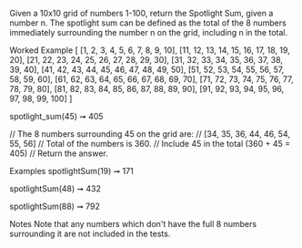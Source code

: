 Given a 10x10 grid of numbers 1-100, return the Spotlight Sum, given a number n. The spotlight sum can be defined as the total of the 8 numbers immediately surrounding the number n on the grid, including n in the total.

Worked Example
[
  [1, 2, 3, 4, 5, 6, 7, 8, 9, 10],
  [11, 12, 13, 14, 15, 16, 17, 18, 19, 20],
  [21, 22, 23, 24, 25, 26, 27, 28, 29, 30],
  [31, 32, 33, 34, 35, 36, 37, 38, 39, 40],
  [41, 42, 43, 44, 45, 46, 47, 48, 49, 50],
  [51, 52, 53, 54, 55, 56, 57, 58, 59, 60],
  [61, 62, 63, 64, 65, 66, 67, 68, 69, 70],
  [71, 72, 73, 74, 75, 76, 77, 78, 79, 80],
  [81, 82, 83, 84, 85, 86, 87, 88, 89, 90],
  [91, 92, 93, 94, 95, 96, 97, 98, 99, 100]
]

spotlight_sum(45) ➞ 405

// The 8 numbers surrounding 45 on the grid are:
// [34, 35, 36, 44, 46, 54, 55, 56]
// Total of the numbers is 360.
// Include 45 in the total (360 + 45 = 405)
// Return the answer.

Examples
spotlightSum(19) ➞ 171

spotlightSum(48) ➞ 432

spotlightSum(88) ➞ 792

Notes
Note that any numbers which don't have the full 8 numbers surrounding it are not included in the tests.